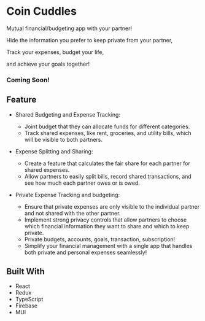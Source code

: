 # Coin Cuddles

Mutual financial/budgeting app with your partner!

Hide the information you prefer to keep private from your partner,

Track your expenses, budget your life,

and achieve your goals together!

### Coming Soon!

## Feature

- Shared Budgeting and Expense Tracking:

  - Joint budget that they can allocate funds for different categories.
  - Track shared expenses, like rent, groceries, and utility bills, which will be visible to both partners.

- Expense Splitting and Sharing:

  - Create a feature that calculates the fair share for each partner for shared expenses.
  - Allow partners to easily split bills, record shared transactions, and see how much each partner owes or is owed.

- Private Expense Tracking and budgeting:

  - Ensure that private expenses are only visible to the individual partner and not shared with the other partner.
  - Implement strong privacy controls that allow partners to choose which financial information they want to share and which to keep private.
  - Private budgets, accounts, goals, transaction, subscription!
  - Simplify your financial management with a single app that handles both private and personal expenses seamlessly!

## Built With

- React
- Redux
- TypeScript
- Firebase
- MUI
